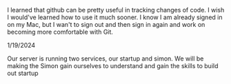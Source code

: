 I learned that github can be pretty useful in tracking changes of code. I wish I would've learned how to use it much sooner. I know I am already signed in on my Mac, but I wan't to sign out and then sign in again and work on becoming more comfortable with Git.

1/19/2024

Our server is running two services, our startup and simon. We will be making the Simon gain ourselves to understand and gain the skills to build out startup